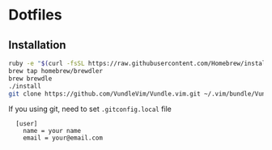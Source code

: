 # Dotfiles


## Installation

``` bash
ruby -e "$(curl -fsSL https://raw.githubusercontent.com/Homebrew/install/master/install)"
brew tap homebrew/brewdler
brew brewdle
./install
git clone https://github.com/VundleVim/Vundle.vim.git ~/.vim/bundle/Vundle.vim
```

If you using git, need to set `.gitconfig.local` file

```
  [user]
    name = your name
    email = your@email.com
```
